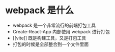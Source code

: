 # webpack 是什么

- webpack 是一个非常流行的前端打包工具
- Create-React-App 内部使用 webpack 进行打包
- [[vite]] 既是构建工具，又是打包工具
- 打包的时候是全部整合到一个文件里面